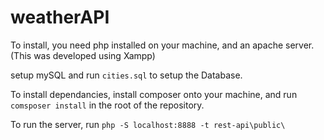 # weatherAPI

To install, you need php installed on your machine, and an apache server. (This was developed using Xampp)

setup mySQL and run `cities.sql` to setup the Database.

To install dependancies, install composer onto your machine, and run `comsposer install` in the root of the repository.

To run the server, run `php -S localhost:8888 -t rest-api\public\` 